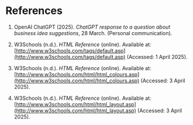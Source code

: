 # References

1. OpenAI ChatGPT (2025). *ChatGPT response to a question about business idea suggestions*, 28 March. (Personal communication).

2. W3Schools (n.d.). *HTML Reference* (online). Available at: [http://www.w3schools.com/tags/default.asp](http://www.w3schools.com/tags/default.asp) (Accessed: 1 April 2025).

3. W3Schools (n.d.). *HTML Reference* (online). Available at: [http://www.w3schools.com/html/html_colours.asp](http://www.w3schools.com/html/html_colours.asp) (Accessed: 3 April 2025).

4. W3Schools (n.d.). *HTML Reference* (online). Available at: [http://www.w3schools.com/html/html_layout.asp](http://www.w3schools.com/html/html_layout.asp) (Accessed: 3 April 2025).
 
